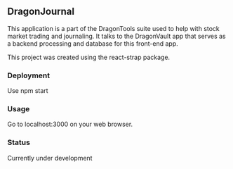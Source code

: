 
## DragonJournal

This application is a part of the DragonTools suite used to help with stock market trading and journaling. It talks to the DragonVault app that serves as a backend processing and database for this front-end app.

This project was created using the react-strap package.

### Deployment

Use npm start

### Usage

Go to localhost:3000 on your web browser.

### Status

Currently under development
